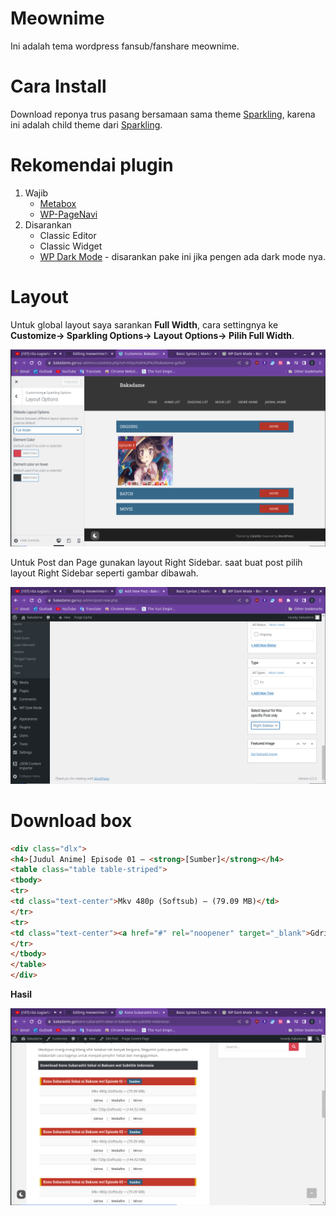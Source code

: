 # Meownime
Ini adalah tema wordpress fansub/fanshare meownime.

# Cara Install
Download reponya trus pasang bersamaan sama theme [Sparkling](https://github.com/ColorlibHQ/Sparkling), karena ini adalah child theme dari [Sparkling](https://github.com/ColorlibHQ/Sparkling).

# Rekomendai plugin

1. Wajib
	- [Metabox](https://wordpress.org/plugins/meta-box/)
	- [WP-PageNavi](https://wordpress.org/plugins/wp-pagenavi/)
2. Disarankan
	- Classic Editor
	- Classic Widget
	- [WP Dark Mode](https://wordpress.org/plugins/wp-dark-mode/) - disarankan pake ini jika pengen ada dark mode nya.

# Layout

Untuk global layout saya sarankan **Full Width**, cara settingnya ke **Customize-> Sparkling Options-> Layout Options-> Pilih Full Width**.

![Layout Options!](/img/Screenshot_2.png "Layout Options")

Untuk Post dan Page gunakan layout Right Sidebar. saat buat post pilih layout Right Sidebar seperti gambar dibawah.

![Post & Page Layout!](/img/PostLayout.png "Layout Options")

# Download box

```html
<div class="dlx">
<h4>[Judul Anime] Episode 01 — <strong>[Sumber]</strong></h4>
<table class="table table-striped">
<tbody>
<tr>
<td class="text-center">Mkv 480p (Softsub) — (79.09 MB)</td>
</tr>
<tr>
<td class="text-center"><a href="#" rel="noopener" target="_blank">Gdrive</a> | <a href="#" rel="noopener" target="_blank">Mediafire</a> | <a href="#" rel="noopener" target="_blank">Mirror</a></td>
</tr>
</tbody>
</table>
</div>
```
**Hasil**

![Download box!](/img/Dlbox.png)
